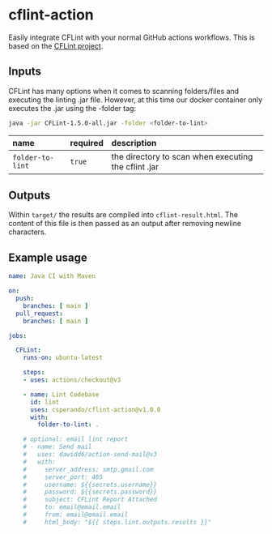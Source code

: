 # cflint-action

Easily integrate CFLint with your normal GitHub actions workflows. This is based on the [CFLint project]().

## Inputs

CFLint has many options when it comes to scanning folders/files and executing the linting .jar file. However, at this time our docker container only executes the .jar using the -folder tag:

```bash
java -jar CFLint-1.5.0-all.jar -folder <folder-to-lint>
```

| name | required | description |
| :-- | :-- | :-- |
| `folder-to-lint` | `true` | the directory to scan when executing the cflint .jar |

## Outputs

Within `target/` the results are compiled into `cflint-result.html`. The content of this file is then passed as an output after removing newline characters.

## Example usage

```yaml
name: Java CI with Maven

on:
  push:
    branches: [ main ]
  pull_request:
    branches: [ main ]

jobs:

  CFLint:
    runs-on: ubuntu-latest

    steps:
    - uses: actions/checkout@v3

    - name: Lint Codebase
      id: lint
      uses: csperando/cflint-action@v1.0.0
      with:
        folder-to-lint: .

    # optional: email lint report
    # - name: Send mail
    #   uses: dawidd6/action-send-mail@v3
    #   with:
    #     server_address: smtp.gmail.com
    #     server_port: 465
    #     username: ${{secrets.username}}
    #     password: ${{secrets.password}}
    #     subject: CFLint Report Attached
    #     to: email@email.email
    #     from: email@email.email
    #     html_body: "${{ steps.lint.outputs.results }}"
```

